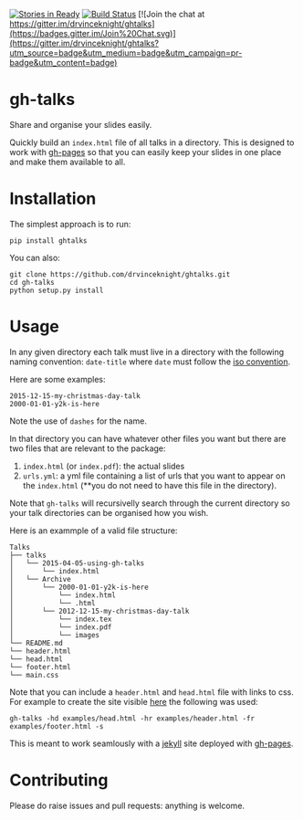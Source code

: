 [![Stories in Ready](https://badge.waffle.io/drvinceknight/ghtalks.svg?label=ready&title=Ready)](http://waffle.io/drvinceknight/ghtalks)
[![Build Status](https://travis-ci.org/drvinceknight/ghtalks.svg?branch=master)](https://travis-ci.org/drvinceknight/ghtalks)
[![Join the chat at https://gitter.im/drvinceknight/ghtalks](https://badges.gitter.im/Join%20Chat.svg)](https://gitter.im/drvinceknight/ghtalks?utm_source=badge&utm_medium=badge&utm_campaign=pr-badge&utm_content=badge)

# gh-talks

Share and organise your slides easily.

Quickly build an `index.html` file of all talks in a directory.
This is designed to work with [gh-pages](https://pages.github.com/) so that you
can easily keep your slides in one place and make them available to all.

# Installation

The simplest approach is to run:

    pip install ghtalks

You can also:

    git clone https://github.com/drvinceknight/ghtalks.git
    cd gh-talks
    python setup.py install

# Usage

In any given directory each talk must live in a directory with the following
naming convention: `date-title` where `date` must follow the [iso
convention](https://xkcd.com/1179/).

Here are some examples:

    2015-12-15-my-christmas-day-talk
    2000-01-01-y2k-is-here

Note the use of `dashes` for the name.

In that directory you can have whatever other files you want but there are two
files that are relevant to the package:

1. `index.html` (or `index.pdf`): the actual slides
2. `urls.yml`: a yml file containing a list of urls that you want to appear on
   the `index.html` (**you do not need to have this file in the directory).

Note that `gh-talks` will recursivelly search through the current directory so
your talk directories can be organised how you wish.

Here is an exammple of a valid file structure:

    Talks
    ├── talks
    │   └── 2015-04-05-using-gh-talks
    │       └── index.html
    │   └── Archive
    │       └── 2000-01-01-y2k-is-here
    │           └── index.html
    │           └── .html
    │       └── 2012-12-15-my-christmas-day-talk
    │           └── index.tex
    │           └── index.pdf
    │           └── images
    └── README.md
    └── header.html
    └── head.html
    └── footer.html
    └── main.css


Note that you can include a `header.html` and `head.html` file with links to
css.
For example to create the site visible [here](vincent-knight.com/gh-talks) the
following was used:

    gh-talks -hd examples/head.html -hr examples/header.html -fr examples/footer.html -s

This is meant to work seamlously with a [jekyll](http://jekyllrb.com/) site deployed with [gh-pages](https://pages.github.com/).

# Contributing

Please do raise issues and pull requests: anything is welcome.
